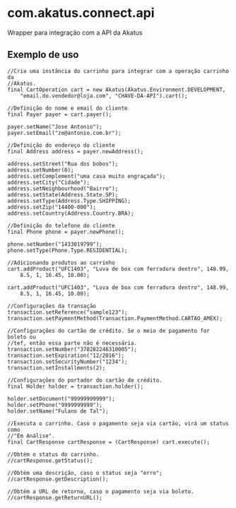com.akatus.connect.api
======================

Wrapper para integração com a API da Akatus

Exemplo de uso
--------------

    //Cria uma instância do carrinho para integrar com a operação carrinho da
    //Akatus.
    final CartOperation cart = new Akatus(Akatus.Environment.DEVELOPMENT,
        "email.do.vendedor@loja.com", "CHAVE-DA-API").cart();

    //Definição do nome e email do cliente
    final Payer payer = cart.payer();
    
    payer.setName("Jose Antonio");
    payer.setEmail("ze@antonio.com.br");

    //Definição do endereço do cliente
    final Address address = payer.newAddress();
    
    address.setStreet("Rua dos bobos");
    address.setNumber(0);
    address.setComplement("uma casa muito engraçada");
    address.setCity("Cidade");
    address.setNeighbourhood("Bairro");
    address.setState(Address.State.SP);
    address.setType(Address.Type.SHIPPING);
    address.setZip("14400-000");
    address.setCountry(Address.Country.BRA);

    //Definição do telefone do cliente
    final Phone phone = payer.newPhone();
    
    phone.setNumber("1433019799");
    phone.setType(Phone.Type.RESIDENTIAL);

    //Adicionando produtos ao carrinho        
    cart.addProduct("UFC1403", "Luva de box com ferradura dentro", 148.99,
        8.5, 1, 16.45, 10.00);

    cart.addProduct("UFC1403", "Luva de box com ferradura dentro", 148.99,
        8.5, 1, 16.45, 10.00);
     
    //Configurações da transação
    transaction.setReference("sample123");
    transaction.setPaymentMethod(Transaction.PaymentMethod.CARTAO_AMEX);
    
    //Configurações do cartão de crédito. Se o meio de pagamento for boleto ou
    //tef, então essa parte não é necessária.
    transaction.setNumber("378282246310005");
    transaction.setExpiration("12/2016");
    transaction.setSecurityNumber("1234");
    transaction.setInstallments(2);

    //Configurações do portador do cartão de crédito.
    final Holder holder = transaction.holder();
    
    holder.setDocument("99999999999");
    holder.setPhone("9999999999");
    holder.setName("Fulano de Tal");

    //Executa o carrinho. Caso o pagamento seja via cartão, virá um status como
    //"Em Análise".
    final CartResponse cartResponse = (CartResponse) cart.execute();
    
    //Obtém o status do carrinho.
    //cartResponse.getStatus();
    
    //Obtém uma descrição, caso o status seja "erro";
    //cartResponse.getDescription();
    
    //Obtém a URL de retorno, caso o pagamento seja via boleto.
    //cartResponse.getReturnURL();